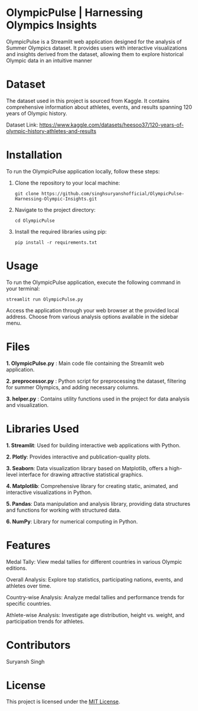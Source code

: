 # OlympicPulse | Harnessing Olympics Insights
OlympicPulse is a Streamlit web application designed for the analysis of Summer Olympics dataset. It provides users with interactive visualizations and insights derived from the dataset, allowing them to explore historical Olympic data in an intuitive manner


# Dataset
The dataset used in this project is sourced from Kaggle. It contains comprehensive information about athletes, events, and results spanning 120 years of Olympic history.

Dataset Link: https://www.kaggle.com/datasets/heesoo37/120-years-of-olympic-history-athletes-and-results

# Installation
To run the OlympicPulse application locally, follow these steps:

1. Clone the repository to your local machine:

       git clone https://github.com/singhsuryanshofficial/OlympicPulse-Harnessing-Olympic-Insights.git

2. Navigate to the project directory:

       cd OlympicPulse

3. Install the required libraries using pip:

       pip install -r requirements.txt
   
# Usage
To run the OlympicPulse application, execute the following command in your terminal:

    streamlit run OlympicPulse.py

Access the application through your web browser at the provided local address. Choose from various analysis options available in the sidebar menu.

# Files
**1. OlympicPulse.py** :  Main code file containing the Streamlit web application.

**2. preprocessor.py** : Python script for preprocessing the dataset, filtering for summer Olympics, and adding necessary columns.

**3. helper.py** : Contains utility functions used in the project for data analysis and visualization.

# Libraries Used
**1. Streamlit**: Used for building interactive web applications with Python.

**2. Plotly**: Provides interactive and publication-quality plots.

**3. Seaborn**: Data visualization library based on Matplotlib, offers a high-level interface for drawing attractive statistical graphics.

**4. Matplotlib**: Comprehensive library for creating static, animated, and interactive visualizations in Python.

**5. Pandas**: Data manipulation and analysis library, providing data structures and functions for working with structured data.

**6. NumPy**: Library for numerical computing in Python.

# Features
Medal Tally: View medal tallies for different countries in various Olympic editions.

Overall Analysis: Explore top statistics, participating nations, events, and athletes over time.

Country-wise Analysis: Analyze medal tallies and performance trends for specific countries.

Athlete-wise Analysis: Investigate age distribution, height vs. weight, and participation trends for athletes.

# Contributors
Suryansh Singh

# License
This project is licensed under the [MIT License](LICENSE).

